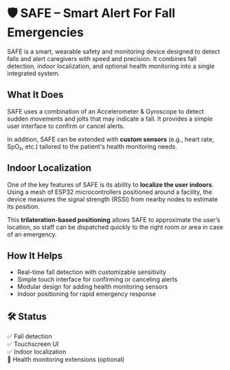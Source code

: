 # 🛡️ SAFE – Smart Alert For Fall Emergencies

SAFE is a smart, wearable safety and monitoring device designed to detect falls and alert caregivers with speed and precision. It combines fall detection, indoor localization, and optional health monitoring into a single integrated system.

## What It Does

SAFE uses a combination of an Accelerometer & Gyroscope
to detect sudden movements and jolts that may indicate a fall. It provides a simple user interface to confirm or cancel alerts.

In addition, SAFE can be extended with **custom sensors** (e.g., heart rate, SpO₂, etc.) tailored to the patient's health monitoring needs.

## Indoor Localization

One of the key features of SAFE is its ability to **localize the user indoors**. Using a mesh of ESP32 microcontrollers positioned around a facility, the device measures the signal strength (RSSI) from nearby nodes to estimate its position.

This **trilateration-based positioning** allows SAFE to approximate the user’s location, so staff can be dispatched quickly to the right room or area in case of an emergency.

## How It Helps

- Real-time fall detection with customizable sensitivity
- Simple touch interface for confirming or canceling alerts
- Modular design for adding health monitoring sensors
- Indoor positioning for rapid emergency response

## 🛠️ Status

✅ Fall detection  
✅ Touchscreen UI  
✅ Indoor localization   
🚧 Health monitoring extensions (optional)

